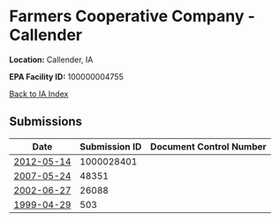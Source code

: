 # Farmers Cooperative Company - Callender

**Location:** Callender, IA

**EPA Facility ID:** 100000004755

[Back to IA Index](../../index.md)

## Submissions

| Date | Submission ID | Document Control Number |
|------|--------------|-------------------------|
| [2012-05-14](submissions/1000028401.md) | 1000028401 |  |
| [2007-05-24](submissions/48351.md) | 48351 |  |
| [2002-06-27](submissions/26088.md) | 26088 |  |
| [1999-04-29](submissions/503.md) | 503 |  |
